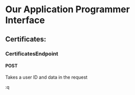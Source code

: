 # Our Application Programmer Interface

## Certificates:
### CertificatesEndpoint
#### POST
Takes a user ID and data in the request


:q
